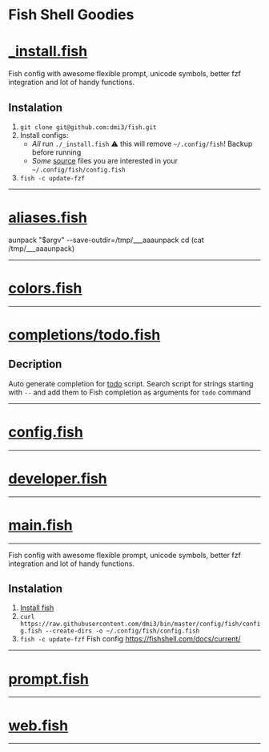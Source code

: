 # Fish Shell Goodies

# [_install.fish](https://github.com/fish/bin/blob/master/_install.fish)

Fish config with awesome flexible prompt, unicode symbols, better fzf integration and lot of handy functions.

Instalation
----------
1. `git clone git@github.com:dmi3/fish.git`
2. Install configs:
   - *All* run `./_install.fish` ⚠ this will remove `~/.config/fish`! Backup before running
   - *Some* [source](https://github.com/dmi3/bin/blob/master/config.fish) files you are interested in your `~/.config/fish/config.fish`
3. `fish -c update-fzf`
<hr/>

# [aliases.fish](https://github.com/fish/bin/blob/master/aliases.fish)

 aunpack "$argv" --save-outdir=/tmp/___aaaunpack
 cd (cat /tmp/___aaaunpack)
<hr/>

# [colors.fish](https://github.com/fish/bin/blob/master/colors.fish)

<hr/>

# [completions/todo.fish](https://github.com/fish/bin/blob/master/completions/todo.fish)


Decription
----------
Auto generate completion for [todo](https://github.com/dmi3/bin/blob/master/todo) script.
Search script for strings starting with `--` and add them
to Fish completion as arguments for `todo` command
<hr/>

# [config.fish](https://github.com/fish/bin/blob/master/config.fish)

<hr/>

# [developer.fish](https://github.com/fish/bin/blob/master/developer.fish)

<hr/>

# [main.fish](https://github.com/fish/bin/blob/master/main.fish)

----------
Fish config with awesome flexible prompt, unicode symbols, better fzf integration and lot of handy functions.

Instalation
----------
1. [Install fish](http://fishshell.com/#platform_tabs)
2. `curl https://raw.githubusercontent.com/dmi3/bin/master/config/fish/config.fish --create-dirs -o ~/.config/fish/config.fish`
3. `fish -c update-fzf`
Fish config
https://fishshell.com/docs/current/
<hr/>

# [prompt.fish](https://github.com/fish/bin/blob/master/prompt.fish)

<hr/>

# [web.fish](https://github.com/fish/bin/blob/master/web.fish)

<hr/>
